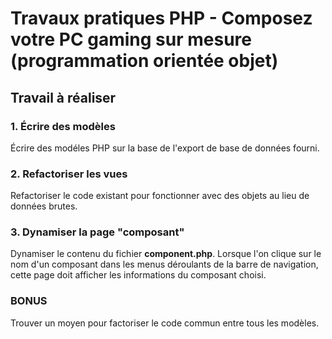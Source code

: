 # Travaux pratiques PHP - Composez votre PC gaming sur mesure (programmation orientée objet)

 ## Travail à réaliser

 ### 1. Écrire des modèles

 Écrire des modéles PHP sur la base de l'export de base de données fourni.

 ### 2. Refactoriser les vues

 Refactoriser le code existant pour fonctionner avec des objets au lieu de données brutes.

 ### 3. Dynamiser la page "composant"

 Dynamiser le contenu du fichier **component.php**. Lorsque l'on clique sur le nom d'un composant dans les menus déroulants de la barre de navigation, cette page doit afficher les informations du composant choisi.

 ### BONUS

 Trouver un moyen pour factoriser le code commun entre tous les modèles.